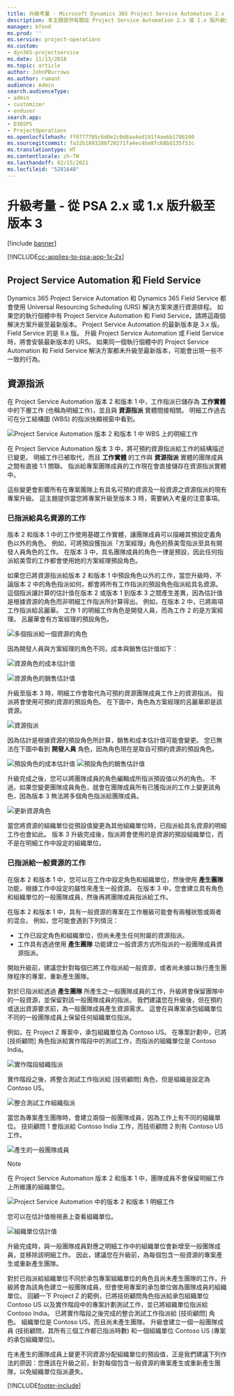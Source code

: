 ```yaml
---
title: 升級考量 - Microsoft Dynamics 365 Project Service Automation 2.x 或 1.x 版至版本 3
description: 本主題提供有關從 Project Service Automation 2.x 或 1.x 版升級至版本 3 時必須進行考量的資訊。
manager: kfend
ms.prod: ''
ms.service: project-operations
ms.custom:
- dyn365-projectservice
ms.date: 11/13/2018
ms.topic: article
author: JohnPBurrows
ms.author: rumant
audience: Admin
search.audienceType:
- admin
- customizer
- enduser
search.app:
- D365PS
- ProjectOperations
ms.openlocfilehash: ff0777705c6d0e2c0d8aa4ed191f4ae6b1786100
ms.sourcegitcommit: fa32b1893286f20271fa4ec4be8fc68bd135f53c
ms.translationtype: HT
ms.contentlocale: zh-TW
ms.lasthandoff: 02/15/2021
ms.locfileid: "5281648"
---
```

# <a name="upgrade-considerations---psa-version-2x-or-1x-to-version-3"></a>升級考量 - 從 PSA 2.x 或 1.x 版升級至版本 3

[!include [banner](../includes/psa-now-project-operations.md)]

[!INCLUDE[cc-applies-to-psa-app-1x-2x](../includes/cc-applies-to-psa-app-1x-2x.md)]

## <a name="project-service-automation-and-field-service"></a>Project Service Automation 和 Field Service
Dynamics 365 Project Service Automation 和 Dynamics 365 Field Service 都會使用 Universal Resourcing Scheduling (URS) 解決方案來進行資源排程。 如果您的執行個體中有 Project Service Automation 和 Field Service，請將這兩個解決方案升級至最新版本。 Project Service Automation 的最新版本是 3.x 版。 Field Service 的是 8.x 版。 升級 Project Service Automation 或 Field Service 時，將會安裝最新版本的 URS。 如果同一個執行個體中的 Project Service Automation 和 Field Service 解決方案都未升級至最新版本，可能會出現一些不一致的行為。

## <a name="resource-assignments"></a>資源指派
在 Project Service Automation 版本 2 和版本 1 中，工作指派已儲存為 **工作實體** 中的下層工作 (也稱為明細工作)，並且與 **資源指派** 實體間接相關。 明細工作過去可在分工結構圖 (WBS) 的指派快顯視窗中看到。

![Project Service Automation 版本 2 和版本 1 中 WBS 上的明細工作](media/upgrade-line-task-01.png)

在 Project Service Automation 版本 3 中，將可預約資源指派給工作的結構描述已變更。 明細工作已被取代，而且 **工作實體** 的工作與 **資源指派** 實體的團隊成員之間有直接 1:1 關聯。 指派給專案團隊成員的工作現在會直接儲存在資源指派實體中。  

這些變更會影響所有在專案團隊上有具名可預約資源及一般資源之資源指派的現有專案升級。 這主題提供當您將專案升級至版本 3 時，需要納入考量的注意事項。 

### <a name="tasks-assigned-to-named-resources"></a>已指派給具名資源的工作
版本 2 和版本 1 中的工作使用基礎工作實體，讓團隊成員可以描繪其預設定義角色以外的角色。 例如，可將預設獲指派「方案經理」角色的蔡美雪指派至具有開發人員角色的工作。 在版本 3 中，具名團隊成員的角色一律是預設，因此任何指派給美雪的工作都會使用她的方案經理預設角色。

如果您已將資源指派給版本 2 和版本 1 中預設角色以外的工作，當您升級時，不論版本 2 中的角色指派如何，都會將所有工作指派的預設角色指派給具名資源。 這個指派讓計算的估計值在版本 2 或版本 1 到版本 3 之間產生差異，因為估計值是根據資源的角色而非明細工作指派所計算得出。 例如，在版本 2 中，已將兩項工作指派給呂麗華。 工作 1 的明細工作角色是開發人員，而為工作 2 的是方案經理。 呂麗華會有方案經理的預設角色。

![多個指派給一個資源的角色](media/upgrade-multiple-roles-02.png)

因為開發人員與方案經理的角色不同，成本與銷售估計值如下：

![資源角色的成本估計值](media/upggrade-cost-estimates-03.png)

![資源角色的銷售估計值](media/upgrade-sales-estimates-04.png)

升級至版本 3 時，明細工作會取代為可預約資源團隊成員工作上的資源指派。 指派將會使用可預約資源的預設角色。 在下圖中，角色為方案經理的呂麗華即是該資源。

![資源指派](media/resource-assignment-v2-05.png)

因為估計是根據資源的預設角色所計算，銷售和成本估計值可能會變更。 您已無法在下圖中看到 **開發人員** 角色，因為角色現在是取自可預約資源的預設角色。

![預設角色的成本估計值](media/resource-assignment-cost-estimate-06.png)
![預設角色的銷售估計值](media/resource-assignment-sales-estimate-07.png)

升級完成之後，您可以將團隊成員的角色編輯成所指派預設值以外的角色。 不過，如果您變更團隊成員角色，就會在團隊成員所有已獲指派的工作上變更該角色，因為版本 3 無法將多個角色指派給團隊成員。

![更新資源角色](media/resource-role-assignment-08.png)

當您將資源的組織單位從預設值變更為其他組織單位時，已指派給具名資源的明細工作也會如此。 版本 3 升級完成後，指派將會使用的是資源的預設組織單位，而不是在明細工作中設定的組織單位。

### <a name="tasks-assigned-to-generic-resources"></a>已指派給一般資源的工作
在版本 2 和版本 1 中，您可以在工作中設定角色和組織單位，然後使用 **產生團隊** 功能，根據工作中設定的屬性來產生一般資源。 在版本 3 中，您會建立具有角色和組織單位的一般團隊成員，然後再將團隊成員指派給工作。

在版本 2 和版本 1 中，具有一般資源的專案在工作層級可能會有兩種狀態或兩者的混合。 例如，您可能會遇到下列情況：

- 工作已設定角色和組織單位，但尚未產生任何附屬的資源指派。
- 工作具有透過使用 **產生團隊** 功能建立一般資源方式所指派的一般團隊成員資源指派。

開始升級前，建議您針對每個已將工作指派給一般資源，或者尚未據以執行產生團隊程序的專案，重新產生團隊。

對於已指派給透過 **產生團隊** 所產生之一般團隊成員的工作，升級將會保留團隊中的一般資源，並保留對該一般團隊成員的指派。 我們建議您在升級後，但在預約或送出資源要求前，為一般團隊成員產生資源需求。 這會在與專案承包組織單位不同的一般團隊成員上保留任何組織單位指派。

例如，在 Project Z 專案中，承包組織單位為 Contoso US。 在專案計劃中，已將 [技術顧問] 角色指派給實作階段中的測試工作，而指派的組織單位是 Contoso India。

![實作階段組織指派](media/org-unit-assignment-09.png)

實作階段之後，將整合測試工作指派給 [技術顧問] 角色，但是組織是設定為 Contoso US。  

![整合測試工作組織指派](media/org-unit-generate-team-10.png)

當您為專案產生團隊時，會建立兩個一般團隊成員，因為工作上有不同的組織單位。 技術顧問 1 會指派給 Contoso India 工作，而技術顧問 2 則有 Contoso US 工作。  

![產生的一般團隊成員](media/org-unit-assignments-multiple-resources-11.png)

> [!NOTE]
> 在 Project Service Automation 版本 2 和版本 1 中，團隊成員不會保留明細工作上所維護的組織單位。

![Project Service Automation 中的版本 2 和版本 1 明細工作](media/line-tasks-12.png)

您可以在估計值檢視表上查看組織單位。 

![組織單位估計值](media/org-unit-estimates-view-13.png)
 
升級完成時，與一般團隊成員對應之明細工作中的組織單位會新增至一般團隊成員，並移除該明細工作。 因此，建議您在升級前，為每個包含一般資源的專案產生或重新產生團隊。

對於已指派給組織單位不同於承包專案組織單位的角色且尚未產生團隊的工作，升級將會為該角色建立一般團隊成員，但會使用專案的承包單位做為團隊成員的組織單位。 回顧一下 Project Z 的範例，已將技術顧問角色指派給承包組織單位 Contoso US 以及實作階段中的專案計劃測試工作，並已將組織單位指派給 Contoso India。 已將實作階段之後完成的整合測試工作指派給 [技術顧問] 角色。 組織單位是 Contoso US，而且尚未產生團隊。 升級會建立一個一般團隊成員 (技術顧問，其所有三個工作都已指派時數) 和一個組織單位 Contoso US (專案的承包組織單位)。   
 
在未產生的團隊成員上變更不同資源分配組織單位的預設值，正是我們建議下列作法的原因：您應該在升級之前，針對每個包含一般資源的專案產生或重新產生團隊，以免組織單位指派遺失。



[!INCLUDE[footer-include](../includes/footer-banner.md)]